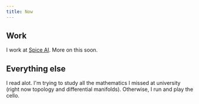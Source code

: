 ```yaml
---
title: Now
---
```

## Work
I work at [Spice AI](spice.ai). More on this soon.

## Everything else
I read alot. I'm trying to study all the mathematics I missed at university (right now topology and differential manifolds). Otherwise, I run and play the cello.